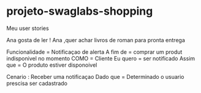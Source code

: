 # projeto-swaglabs-shopping
Meu user stories

Ana gosta de ler ! 
Ana ,quer  achar livros  de roman para pronta entrega  

Funcionalidade = Notificaçao de alerta
A fim de = comprar um produt indisponivel no momento 
COMO = Cliente 
Eu quero = ser notificado
Assim que = O produto estiver disponoivel 

Cenario : Receber uma notificaçao 
Dado que = Determinado o usuario prescisa ser cadastrado 
